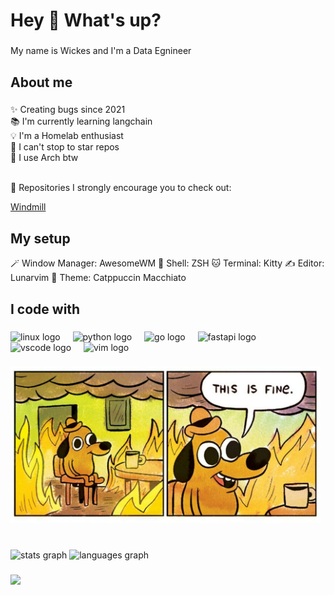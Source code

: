 <h1 align="left">Hey 👋 What's up?</h1>

###

<p align="left">My name is Wickes and I'm a Data Egnineer</p>

###

<h2 align="left">About me</h2>

###

<p align="left">✨ Creating bugs since 2021<br>📚 I'm currently learning langchain<br>💡 I'm a Homelab enthusiast<br>🎲 I can't stop to star repos<br>🐧 I use Arch btw<br><br>

🌟 Repositories I strongly encourage you to check out:

[Windmill](https://github.com/windmill-labs/windmill)

</p>

###

<h2 align="left">My setup</h2>

🪄 Window Manager: AwesomeWM
🐚 Shell: ZSH
🐱 Terminal: Kitty
✍️ Editor: Lunarvim
🎨 Theme: Catppuccin Macchiato

###

###

<h2 align="left">I code with</h2>

###

<div align="left">
  <img src="https://cdn.jsdelivr.net/gh/devicons/devicon/icons/linux/linux-original.svg" height="40" alt="linux logo"  />
  <img width="12" />
  <img src="https://cdn.jsdelivr.net/gh/devicons/devicon/icons/python/python-original.svg" height="40" alt="python logo"  />
  <img width="12" />
  <img src="https://cdn.jsdelivr.net/gh/devicons/devicon/icons/go/go-original.svg" height="40" alt="go logo"  />
  <img width="12" />
  <img src="https://cdn.jsdelivr.net/gh/devicons/devicon/icons/fastapi/fastapi-original.svg" height="40" alt="fastapi logo"  />
  <img width="12" />
  <img src="https://cdn.jsdelivr.net/gh/devicons/devicon/icons/vscode/vscode-original.svg" height="40" alt="vscode logo"  />
  <img width="12" />
  <img src="https://cdn.jsdelivr.net/gh/devicons/devicon/icons/vim/vim-original.svg" height="40" alt="vim logo"  />
</div>

###

<div align="left">
  <img height="250" src="https://github.com/wickes1/wickes1/blob/f00039ff34a67e3aa7cf6a5d8a2607509bdfc2e3/assets/this-is-fine.jpg?raw=true"  />
</div>

###

<br clear="both">

<div align="left">
  <img src="https://github-readme-stats.vercel.app/api?username=wickes1&hide_title=false&hide_rank=false&show_icons=true&include_all_commits=true&count_private=true&disable_animations=false&theme=dracula&locale=en&hide_border=false&order=1" height="150" alt="stats graph"  />
  <img src="https://github-readme-stats.vercel.app/api/top-langs?username=wickes1&locale=en&hide_title=false&layout=compact&card_width=320&langs_count=5&theme=dracula&hide_border=false&order=2" height="150" alt="languages graph"  />
</div>

###

<div align="left">
  <img src="https://visitor-badge.laobi.icu/badge?page_id=wickes1.wickes1&left_text=Welcome"  />
</div>

###
